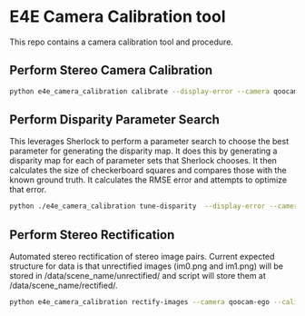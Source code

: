 # E4E Camera Calibration tool
This repo contains a camera calibration tool and procedure.

## Perform Stereo Camera Calibration
```bash
python e4e_camera_calibration calibrate --display-error --camera qoocam-ego --calibration-directory ./data/qoocam/calibration --output ./calibration-output.dat
```

## Perform Disparity Parameter Search
This leverages Sherlock to perform a parameter search to choose the best parameter for generating the disparity map.  It does this by generating a disparity map for each of parameter sets that Sherlock chooses.  It then calculates the size of checkerboard squares and compares those with the known ground truth.  It calculates the RMSE error and attempts to optimize that error.

```bash
python ./e4e_camera_calibration tune-disparity  --display-error --camera qoocam-ego --calibration-directory ./data/qoocam/calibration --calibration-tables ./calibration-output.dat
```

## Perform Stereo Rectification
Automated stereo rectification of stereo image pairs. Current expected structure for data is that unrectified images (im0.png and im1.png) will be stored in /data/scene_name/unrectified/ and script will store them at /data/scene_name/rectified/.

```bash
python e4e_camera_calibration rectify-images --camera qoocam-ego --calibration-tables ./calibration-output.dat --dataset-dir /insert/datapath/here
```